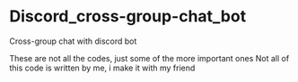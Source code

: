 # Discord_cross-group-chat_bot
Cross-group chat with discord bot

These are not all the codes, just some of the more important ones
Not all of this code is written by me, i make it with my friend
